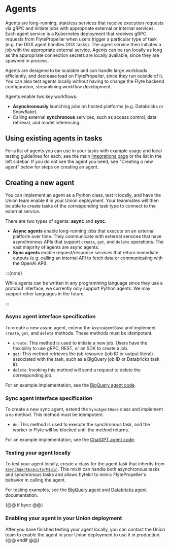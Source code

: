 # Agents

Agents are long-running, stateless services that receive execution requests via gRPC and initiate jobs with appropriate external or internal services.
Each agent service is a Kubernetes deployment that receives gRPC requests from FlytePropeller when users trigger a particular type of task (e.g. the DGX agent handles DGX tasks).
The agent service then initiates a job with the appropriate external service. Agents can be run locally as long as the appropriate connection secrets are locally available, since they are spawned in process.

Agents are designed to be scalable and can handle large workloads efficiently, and decrease load on FlytePropeller, since they run outside of it.
You can also test agents locally without having to change the Flyte backend configuration, streamlining workflow development.

Agents enable two key workflows:

* **Asynchronously** launching jobs on hosted platforms (e.g. Databricks or Snowflake).
* Calling external **synchronous** services, such as access control, data retrieval, and model inferencing.

## Using existing agents in tasks

For a list of agents you can use in your tasks with example usage and local testing guidelines for each, see the main [Integrations page](/integrations/index) or the list in the left sidebar.
If you do not see the agent you need, see "Creating a new agent" below for steps on creating an agent.

## Creating a new agent

You can implement an agent as a Python class, test it locally, and have the Union team enable it in your Union deployment.
Your teammates will then be able to create tasks of the corresponding task type to connect to the external service.

There are two types of agents: **async** and **sync**.
* **Async agents** enable long-running jobs that execute on an external platform over time.
  They communicate with external services that have asynchronous APIs that support `create`, `get`, and `delete` operations.
  The vast majority of agents are async agents.
* **Sync agents** enable request/response services that return immediate outputs (e.g. calling an internal API to fetch data or communicating with the OpenAI API).

:::{note}

While agents can be written in any programming language since they use a protobuf interface, we currently only support Python agents. We may support other languages in the future.

:::

### Async agent interface specification

To create a new async agent, extend the `AsyncAgentBase` and implement `create`, `get`, and `delete` methods. These methods must be idempotent.

- `create`: This method is used to initiate a new job. Users have the flexibility to use gRPC, REST, or an SDK to create a job.
- `get`: This method retrieves the job resource (job ID or output literal) associated with the task, such as a BigQuery job ID or Databricks task ID.
- `delete`: Invoking this method will send a request to delete the corresponding job.

For an example implementation, see the [BigQuery agent code](https://github.com/flyteorg/flytekit/blob/master/plugins/flytekit-bigquery/flytekitplugins/bigquery/agent.py).

### Sync agent interface specification

To create a new sync agent, extend the `SyncAgentBase` class and implement a `do` method. This method must be idempotent.

- `do`: This method is used to execute the synchronous task, and the worker in Flyte will be blocked until the method returns.

For an example implementation, see the [ChatGPT agent code](https://github.com/flyteorg/flytekit/blob/master/plugins/flytekit-openai/flytekitplugins/chatgpt/agent.py).

### Testing your agent locally

To test your agent locally, create a class for the agent task that inherits from [`AsyncAgentExecutorMixin`](https://github.com/flyteorg/flytekit/blob/03d23011fcf955838669bd5058c8ced17c6de3ee/flytekit/extend/backend/base_agent.py#L278-382). This mixin can handle both asynchronous tasks and synchronous tasks and allows flytekit to mimic FlytePropeller's behavior in calling the agent.

For testing examples, see the [BigQuery agent](./bigquery-agent/index.md#local-testing) and [Databricks agent](./databricks-agent/index.md#local-testing) documentation.

{@@ if byoc @@}
### Enabling your agent in your Union deployment

After you have finished testing your agent locally, you can contact the Union team to enable the agent in your Union deployment to use it in production.
{@@ endif @@}